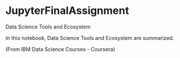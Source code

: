 # JupyterFinalAssignment
Data Science Tools and Ecosystem

In this notebook, Data Science Tools and Ecosystem are summarized.

(From IBM Data Science Courses - Coursera)

